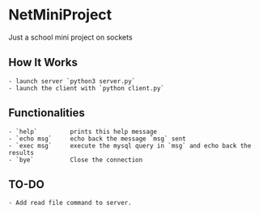 # NetMiniProject

Just a school mini project on sockets

## How It Works

    - launch server `python3 server.py`
    - launch the client with `python client.py`

## Functionalities

    - `help`         prints this help message
    - `echo msg`     echo back the message `msg` sent
    - `exec msg`     execute the mysql query in `msg` and echo back the results
    - `bye`          Close the connection

## TO-DO

    - Add read file command to server.
